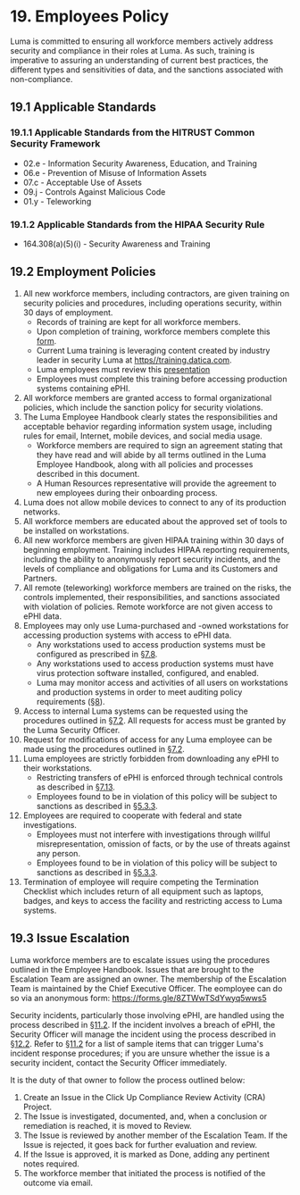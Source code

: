 # 19. Employees Policy

Luma is committed to ensuring all workforce members actively address security and compliance in their roles at Luma. As such, training is imperative to assuring an understanding of current best practices, the different types and sensitivities of data, and the sanctions associated with non-compliance.

## 19.1 Applicable Standards

### 19.1.1 Applicable Standards from the HITRUST Common Security Framework

* 02.e - Information Security Awareness, Education, and Training
* 06.e - Prevention of Misuse of Information Assets
* 07.c - Acceptable Use of Assets
* 09.j - Controls Against Malicious Code
* 01.y - Teleworking

### 19.1.2 Applicable Standards from the HIPAA Security Rule

* 164.308(a)(5)(i) - Security Awareness and Training

##  19.2 Employment Policies

1. All new workforce members, including contractors, are given training on security policies and procedures, including operations security, within 30 days of employment.
   * Records of training are kept for all workforce members.
   *  Upon completion of training, workforce members complete this [form](https://docs.google.com/forms/d/e/1FAIpQLSdekC7jP1f3oRsaHAGYgsGpqHLdD8J-Jm1gCPXdemHEEvnR8A/viewform?usp=sf_link).
   * Current Luma training is leveraging content created by industry leader in security Luma at [https//training.datica.com](https://training.datica.com/).
   * Luma employees must review this [presentation](https://docs.google.com/presentation/d/1CixWd3DLZPwl5FGI9uYa1JC412MDI4KpeNNz1kwVVy4/edit?usp=sharing)
   * Employees must complete this training before accessing production systems containing ePHI.
2. All workforce members are granted access to formal organizational policies, which include the sanction policy for security violations.
3. The Luma Employee Handbook clearly states the responsibilities and acceptable behavior regarding information system usage, including rules for email, Internet, mobile devices, and social media usage.
   * Workforce members are required to sign an agreement stating that they have read and will abide by all terms outlined in the Luma Employee Handbook, along with all policies and processes described in this document.
   *  A Human Resources representative will provide the agreement to new employees during their onboarding process.
4. Luma does not allow mobile devices to connect to any of its production networks.
5. All workforce members are educated about the approved set of tools to be installed on workstations.
6. All new workforce members are given HIPAA training within 30 days of beginning employment. Training includes HIPAA reporting requirements, including the ability to anonymously report security incidents, and the levels of compliance and obligations for Luma and its Customers and Partners.
7.  All remote (teleworking) workforce members are trained on the risks, the controls implemented, their responsibilities, and sanctions associated with violation of policies. Remote workforce are not given access to ePHI data.
8. Employees may only use Luma-purchased and -owned workstations for accessing production systems with access to ePHI data.
   * Any workstations used to access production systems must be configured as prescribed in [§7.8](#7.8-employee-workstation-use).
   * Any workstations used to access production systems must have virus protection software installed, configured, and enabled.
   * Luma may monitor access and activities of all users on workstations and production systems in order to meet auditing policy requirements ([§8](#8.-auditing-policy)).
9. Access to internal Luma systems can be requested using the procedures outlined in [§7.2](#7.2-access-establishment-and-modification). All requests for access must be granted by the Luma Security Officer.
10. Request for modifications of access for any Luma employee can be made using the procedures outlined in [§7.2](#7.2-access-establishment-and-modification).
11. Luma employees are strictly forbidden from downloading any ePHI to their workstations.
    * Restricting transfers of ePHI is enforced through technical controls as described in [§7.13](#7.13-access-to-ephi).
    * Employees found to be in violation of this policy will be subject to sanctions as described in [§5.3.3](#5.3-security-officer).
12. Employees are required to cooperate with federal and state investigations.
    * Employees must not interfere with investigations through willful misrepresentation, omission of facts, or by the use of threats against any person.
    * Employees found to be in violation of this policy will be subject to sanctions as described in [§5.3.3](#5.3-security-officer).
13. Termination of employee will require competing the Termination Checklist which includes return of all equipment such as laptops, badges, and keys to access the facility and restricting access to Luma systems. 

##  19.3 Issue Escalation

Luma workforce members are to escalate issues using the procedures outlined in the Employee Handbook. Issues that are brought to the Escalation Team are assigned an owner. The membership of the Escalation Team is maintained by the Chief Executive Officer. The eomployee can do so via an anonymous form: https://forms.gle/8ZTWwTSdYwyq5wws5

Security incidents, particularly those involving ePHI, are handled using the process described in [§11.2](#11.2-incident-management-policies). If the incident involves a breach of ePHI, the Security Officer will manage the incident using the process described in [§12.2](#12.2-Luma-breach-policy). Refer to [§11.2](#11.2-incident-management-policies) for a list of sample items that can trigger Luma's incident response procedures; if you are unsure whether the issue is a security incident, contact the Security Officer immediately.

It is the duty of that owner to follow the process outlined below:

1. Create an Issue in the Click Up Compliance Review Activity (CRA) Project.
2. The Issue is investigated, documented, and, when a conclusion or remediation is reached, it is moved to Review.
3. The Issue is reviewed by another member of the Escalation Team. If the Issue is rejected, it goes back for further evaluation and review.
4. If the Issue is approved, it is marked as Done, adding any pertinent notes required.
5. The workforce member that initiated the process is notified of the outcome via email.

